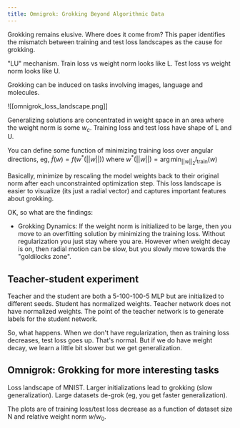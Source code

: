 ```yaml
---
title: Omnigrok: Grokking Beyond Algorithmic Data
---
```


Grokking remains elusive. Where does it come from? This paper identifies the mismatch between training and test loss landscapes as the cause for grokking.

"LU" mechanism. Train loss vs weight norm looks like L. Test loss vs weight norm looks like U.

Grokking can be induced on tasks involving images, language and molecules.

![[omnigrok_loss_landscape.png]]

Generalizing solutions are concentrated in weight space in an area where the weight norm is some $w_c$. Training loss and test loss have shape of L and U.

You can define some function of minimizing training loss over angular directions, eg, $\tilde f(w) = f(w^*(||w||))$ where $w^*(||w||) = \arg \min_{||w||_2} l_{\text{train}}(w)$

Basically, minimize by rescaling the model weights back to their original norm after each unconstrainted optimization step. This loss landscape is easier to visualize (its just a radial vector) and captures important features about grokking.

OK, so what are the findings:

 - Grokking Dynamics: If the weight norm is initialized to be large, then you move to an overfitting solution by minimizing the training loss. Without regularization you just stay where you are. However when weight decay is on, then radial motion can be slow, but you slowly move towards the "goldilocks zone".


## Teacher-student experiment

Teacher and the student are both a 5-100-100-5 MLP but are initialized to different seeds. Student has normalized weights. Teacher network does not have normalized weights. The point of the teacher network is to generate labels for the student network.

So, what happens. When we don't have regularization, then as training loss decreases, test loss goes up. That's normal. But if we do have weight decay, we learn a little bit slower but we get generalization.


## Omnigrok: Grokking for more interesting tasks

Loss landscape of MNIST. Larger initializations lead to grokking (slow generalization). Large datasets de-grok (eg, you get faster generalization). 

The plots are of training loss/test loss decrease as a function of dataset size N and relative weight norm $w / w_0$.
